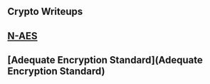 ## Crypto Writeups

## [N-AES](N-AES)

## [Adequate Encryption Standard](Adequate Encryption Standard)
